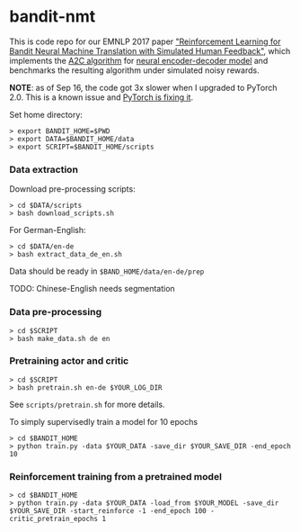# bandit-nmt

This is code repo for our EMNLP 2017 paper ["Reinforcement Learning for Bandit Neural Machine Translation with Simulated Human Feedback"](https://arxiv.org/pdf/1707.07402.pdf), which implements the [A2C algorithm](https://arxiv.org/pdf/1602.01783.pdf) for [neural encoder-decoder model](https://arxiv.org/pdf/1508.04025.pdf) and benchmarks the resulting algorithm under simulated noisy rewards. 

**NOTE**: as of Sep 16, the code got 3x slower when I upgraded to PyTorch 2.0. This is a known issue and [PyTorch is fixing it](https://github.com/pytorch/pytorch/issues/2518#issuecomment-327835296). 

Set home directory:

~~~~
> export BANDIT_HOME=$PWD
> export DATA=$BANDIT_HOME/data
> export SCRIPT=$BANDIT_HOME/scripts
~~~~

### Data extraction

Download pre-processing scripts:

~~~~
> cd $DATA/scripts
> bash download_scripts.sh
~~~~

For German-English:
~~~~
> cd $DATA/en-de
> bash extract_data_de_en.sh
~~~~

Data should be ready in `$BAND_HOME/data/en-de/prep`

TODO: Chinese-English needs segmentation


### Data pre-processing

~~~~
> cd $SCRIPT
> bash make_data.sh de en
~~~~

### Pretraining actor and critic

~~~~
> cd $SCRIPT
> bash pretrain.sh en-de $YOUR_LOG_DIR
~~~~

See `scripts/pretrain.sh` for more details.

To simply supervisedly train a model for 10 epochs

~~~~
> cd $BANDIT_HOME
> python train.py -data $YOUR_DATA -save_dir $YOUR_SAVE_DIR -end_epoch 10
~~~~

### Reinforcement training from a pretrained model

~~~~
> cd $BANDIT_HOME
> python train.py -data $YOUR_DATA -load_from $YOUR_MODEL -save_dir $YOUR_SAVE_DIR -start_reinforce -1 -end_epoch 100 -critic_pretrain_epochs 1
~~~~

